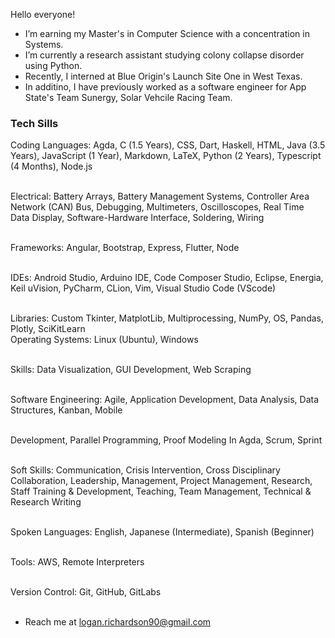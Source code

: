 <!--
**loganwrichardson/loganwrichardson** is a ✨ _special_ ✨ repository because its `README.md` (this file) appears on your GitHub profile.

Here are some ideas to get you started:

I’m currently earning my master's in Computer Science with a double concentration in Theory & Systems.
I’m currently learning Data Structures, Y86 architecture, and theory.
- 👯 I’m looking to collaborate on ...
- 🤔 I’m looking for help with ...
- 💬 Ask me about ...
- 📫 How to reach me: ...
- 😄 Pronouns: ...
- ⚡ Fun fact: ...
-->

Hello everyone!
- I’m earning my Master's in Computer Science with a concentration in Systems.
- I’m currently a research assistant studying colony collapse disorder using Python.
- Recently, I interned at Blue Origin's Launch Site One in West Texas.
- In additino, I have previously worked as a software engineer for App State's Team Sunergy, Solar Vehcile Racing Team.

### Tech Sills
Coding Languages: Agda, C (1.5 Years), CSS, Dart, Haskell, HTML, Java (3.5 Years), JavaScript (1
Year), Markdown, LaTeX, Python (2 Years), Typescript (4 Months), Node.js <br><br>

Electrical: Battery Arrays, Battery Management Systems, Controller Area Network (CAN) Bus, Debugging,
Multimeters, Oscilloscopes, Real Time Data Display, Software-Hardware Interface, Soldering, Wiring <br><br>

Frameworks: Angular, Bootstrap, Express, Flutter, Node <br><br>

IDEs: Android Studio, Arduino IDE, Code Composer Studio, Eclipse, Energia, Keil uVision, PyCharm,
CLion, Vim, Visual Studio Code (VScode) <br><br>

Libraries: Custom Tkinter, MatplotLib, Multiprocessing, NumPy, OS, Pandas, Plotly, SciKitLearn <br>
Operating Systems: Linux (Ubuntu), Windows <br><br>

Skills: Data Visualization, GUI Development, Web Scraping <br><br>

Software Engineering: Agile, Application Development, Data Analysis, Data Structures, Kanban, Mobile <br><br>

Development, Parallel Programming, Proof Modeling In Agda, Scrum, Sprint <br><br>

Soft Skills: Communication, Crisis Intervention, Cross Disciplinary Collaboration, Leadership,
Management, Project Management, Research, Staff Training & Development, Teaching, Team Management,
Technical & Research Writing <br><br>

Spoken Languages: English, Japanese (Intermediate), Spanish (Beginner) <br><br>

Tools: AWS, Remote Interpreters <br><br>

Version Control: Git, GitHub, GitLabs <br><br>

- Reach me at logan.richardson90@gmail.com
